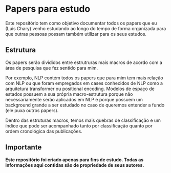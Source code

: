 # Papers para estudo

Este repositório tem como objetivo documentar todos os papers que eu (Luis Chary) venho estudando ao longo do tempo de forma organizada para que outras pessoas possam também utilizar para os seus estudos.

## Estrutura

Os papers serão divididos entre estrutruras mais macros de acordo com a área de pesquisa que fez sentido para mim.

Por exemplo, NLP contém todos os papers que para mim tem mais relação com NLP ou que foram empregados em cases conhecidos de NLP como a arquitetura transformer ou positional encoding. Modelos de espaço de estados possuem a sua própria macro-estrutura porque não necessariamente serão aplicados em NLP e porque possuem um background grande a ser estudado no caso de queremos entender a fundo (ele puxa outros papers).

Dentro das estruturas macros, temos mais quebras de classificação e um índice que pode ser acompanhado tanto por classificação quanto por ordem cronológica das publicações.

## Importante

**Este repositório foi criado apenas para fins de estudo. Todas as informações aqui contidas são de propriedade de seus autores.**